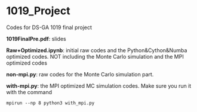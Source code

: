 # 1019_Project
Codes for DS-GA 1019 final project

**1019FinalPre.pdf**: slides

**Raw+Optimized.ipynb**: initial raw codes and the Python&Cython&Numba optimized codes. NOT including the Monte Carlo simulation and the MPI optimized codes

**non-mpi.py**: raw codes for the Monte Carlo simulation part.

**with-mpi.py**: the MPI optimized MC simulation codes. Make sure you run it with the command

```
mpirun --np 8 python3 with_mpi.py
```
